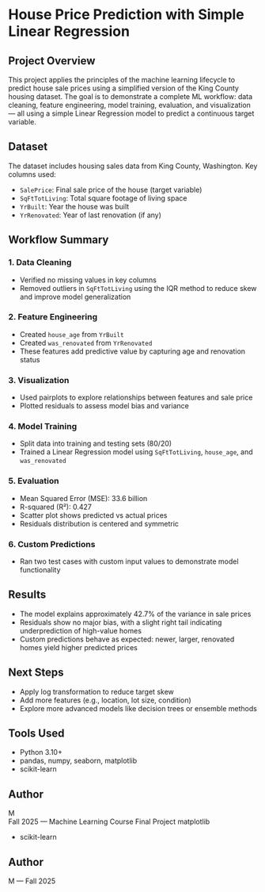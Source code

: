 # House Price Prediction with Simple Linear Regression

## Project Overview
This project applies the principles of the machine learning lifecycle to predict house sale prices using a simplified version of the King County housing dataset. The goal is to demonstrate a complete ML workflow: data cleaning, feature engineering, model training, evaluation, and visualization — all using a simple Linear Regression model to predict a continuous target variable.

## Dataset
The dataset includes housing sales data from King County, Washington. Key columns used:
- `SalePrice`: Final sale price of the house (target variable)
- `SqFtTotLiving`: Total square footage of living space
- `YrBuilt`: Year the house was built
- `YrRenovated`: Year of last renovation (if any)

## Workflow Summary

### 1. Data Cleaning
- Verified no missing values in key columns
- Removed outliers in `SqFtTotLiving` using the IQR method to reduce skew and improve model generalization

### 2. Feature Engineering
- Created `house_age` from `YrBuilt`
- Created `was_renovated` from `YrRenovated`
- These features add predictive value by capturing age and renovation status

### 3. Visualization
- Used pairplots to explore relationships between features and sale price
- Plotted residuals to assess model bias and variance

### 4. Model Training
- Split data into training and testing sets (80/20)
- Trained a Linear Regression model using `SqFtTotLiving`, `house_age`, and `was_renovated`

### 5. Evaluation
- Mean Squared Error (MSE): 33.6 billion
- R-squared (R²): 0.427
- Scatter plot shows predicted vs actual prices
- Residuals distribution is centered and symmetric

### 6. Custom Predictions
- Ran two test cases with custom input values to demonstrate model functionality

## Results
- The model explains approximately 42.7% of the variance in sale prices
- Residuals show no major bias, with a slight right tail indicating underprediction of high-value homes
- Custom predictions behave as expected: newer, larger, renovated homes yield higher predicted prices

## Next Steps
- Apply log transformation to reduce target skew
- Add more features (e.g., location, lot size, condition)
- Explore more advanced models like decision trees or ensemble methods

## Tools Used
- Python 3.10+
- pandas, numpy, seaborn, matplotlib
- scikit-learn

## Author
M  
Fall 2025 — Machine Learning Course Final Project
 matplotlib
- scikit-learn

## Author
M — Fall 2025
